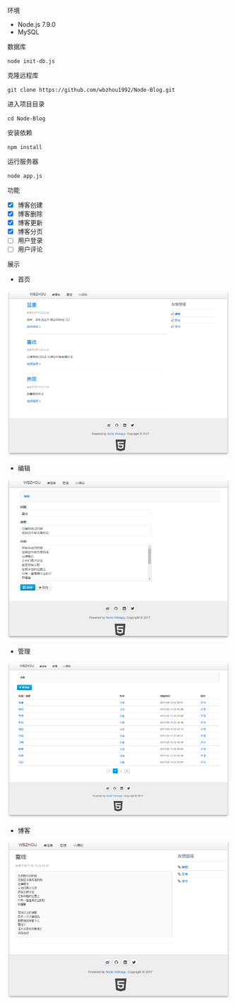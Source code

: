 

环境

* Node.js 7.9.0
* MySQL

数据库

`node init-db.js`

克隆远程库

`git clone https://github.com/wbzhou1992/Node-Blog.git`

进入项目目录

`cd Node-Blog`

安装依赖

`npm install`

运行服务器

`node app.js`

功能
- [x] 博客创建
- [x] 博客删除
- [x] 博客更新
- [x] 博客分页
- [ ] 用户登录
- [ ] 用户评论

展示

* 首页

![首页](readmeimages/index.png)
* 编辑

![编辑](readmeimages/edit.png)
* 管理

![管理](readmeimages/manage.png)
* 博客

![博客](readmeimages/blog.png)
